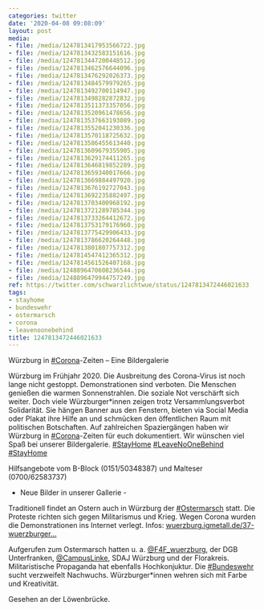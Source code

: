 ```yaml
---
categories: twitter
date: '2020-04-08 09:08:09'
layout: post
media:
- file: /media/1247813417953566722.jpg
- file: /media/1247813432583151616.jpg
- file: /media/1247813447200448512.jpg
- file: /media/1247813462576644096.jpg
- file: /media/1247813476292026373.jpg
- file: /media/1247813484579979265.jpg
- file: /media/1247813492700114947.jpg
- file: /media/1247813498282872832.jpg
- file: /media/1247813511373357056.jpg
- file: /media/1247813520961478656.jpg
- file: /media/1247813537663193089.jpg
- file: /media/1247813552041230336.jpg
- file: /media/1247813570118725632.jpg
- file: /media/1247813586455613440.jpg
- file: /media/1247813609679355905.jpg
- file: /media/1247813629174411265.jpg
- file: /media/1247813646819852289.jpg
- file: /media/1247813659340017666.jpg
- file: /media/1247813669884497920.jpg
- file: /media/1247813676192727043.jpg
- file: /media/1247813692235882497.jpg
- file: /media/1247813703400968192.jpg
- file: /media/1247813721289785344.jpg
- file: /media/1247813733264412672.jpg
- file: /media/1247813753179176960.jpg
- file: /media/1247813775429906433.jpg
- file: /media/1247813786620264448.jpg
- file: /media/1247813801807757312.jpg
- file: /media/1247814547412365312.jpg
- file: /media/1247814561526407168.jpg
- file: /media/1248896470608236544.jpg
- file: /media/1248896479944757249.jpg
ref: https://twitter.com/schwarzlichtwue/status/1247813472446021633
tags:
- stayhome
- bundeswehr
- ostermarsch
- corona
- leavenoonebehind
title: 1247813472446021633
---
```

Würzburg in [#Corona](/t/corona)-Zeiten – Eine Bildergalerie



Würzburg im Frühjahr 2020. Die Ausbreitung des Corona-Virus ist noch lange nicht gestoppt. Demonstrationen sind verboten. Die Menschen genießen die warmen Sonnenstrahlen. Die soziale Not verschärft sich weiter. 
Doch viele Würzburger\*innen zeigen trotz Versammlungsverbot Solidarität. Sie hängen Banner aus den Fenstern, bieten via Social Media oder Plakat ihre Hilfe an und schmücken den öffentlichen Raum mit politischen Botschaften. 
Auf zahlreichen Spaziergängen haben wir Würzburg in [#Corona](/t/corona)-Zeiten für euch dokumentiert. Wir wünschen viel Spaß bei unserer Bildergalerie. [#StayHome](/t/stayhome) 
[#LeaveNoOneBehind](/t/leavenoonebehind) [#StayHome](/t/stayhome) 



Hilfsangebote vom B-Block (0151/50348387) und Malteser (0700/62583737) 
- Neue Bilder in unserer Gallerie -



Traditionell findet an Ostern auch in Würzburg der [#Ostermarsch](/t/ostermarsch) statt. Die Proteste richten sich gegen Militarismus und Krieg. 
Wegen Corona wurden die Demonstrationen ins Internet verlegt. Infos: [wuerzburg.igmetall.de/37-wuerzburger…](https://wuerzburg.igmetall.de/37-wuerzburger-ostermarsch-in-2020-digital/)



Aufgerufen zum Ostermarsch hatten u. a. [@F4F_wuerzburg](https://twitter.com/F4F_wuerzburg), der DGB Unterfranken, [@CampusLinke](https://twitter.com/CampusLinke), SDAJ Würzburg und der Florakreis.
Militaristische Propaganda hat ebenfalls Hochkonjuktur. Die [#Bundeswehr](/t/bundeswehr) sucht verzweifelt Nachwuchs. Würzburger\*innen wehren sich mit Farbe und Kreativität. 



Gesehen an der Löwenbrücke. 